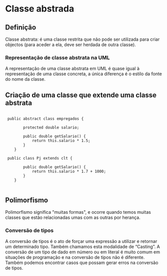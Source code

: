 
# Classe abstrada

## Definição

Classe abstrata: é uma classe restrita que não pode ser utilizada para criar objectos (para aceder a ela, deve ser herdada de outra classe).

### Representação de classe abstrata na UML

A representação de uma classe abstrata em UML é quase igual à representação de uma classe concreta, a única diferença é o estilo da fonte do nome da classe.

## Criação de uma classe que extende uma classe abstrata

```

 public abstract class empregados {

        protected double salario;

        public double getSalario() {
            return this.salario * 1.5;
        }
    }
    
 public class Pj extends clt {

        public double getSalario() {
            return this.salario * 1.7 + 1000;
        }
    }
    

```

## Polimorfismo

Polimorfismo significa "muitas formas", e ocorre quando temos muitas classes que estão relacionadas umas com as outras por herança.

### Conversão de tipos

A conversão de tipos é o ato de forçar uma expressão a utilizar e retornar um determinado tipo. Também chamamos esta modalidade de “Casting”. A conversão de um tipo de dado em número ou em literal é muito comum em situações de programação e na conversão de tipos não é diferente. Também podemos encontrar casos que possam gerar erros na conversão de tipos.
